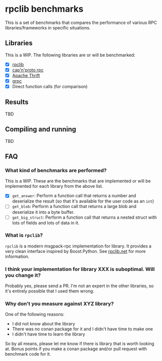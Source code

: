 # rpclib benchmarks

This is a set of benchmarks that compares the performance of various RPC libraries/frameworks in
specific situations.

## Libraries

This is a WIP. The following libraries are or will be benchmarked:

  - [x] [rpclib](http://rpclib.net)
  - [x] [cap'n'proto rpc](https://capnproto.org/cxxrpc.html)
  - [x] [Apache Thrift](https://thrift.apache.org/)
  - [x] [grpc](https://grpc.io)
  - [x] Direct function calls (for comparison)

## Results

TBD

## Compiling and running

TBD

## FAQ

### What kind of benchmarks are performed?

This is a WIP. These are the benchmarks that are implemented or will be implemented for each
library from the above list.

  - [x] `get_answer`: Perform a function call that returns a number and deserialize
    the result (so that it's available for the user code as an `int`)
  - [ ] `get_blob`: Perform a function call that returns a large blob and deserialize it into
    a byte buffer.
  - [ ] `get_big_struct`: Perform a function call that returns a nested struct with lots of
    fields and lots of data in it.

### What is `rpclib`?

`rpclib` is a modern msgpack-rpc implementation for library. It provides a very clean interface
inspired by Boost.Python. See [rpclib.net](http://rpclib.net) for more information.

### I think your implementation for library XXX is suboptimal. Will you change it?

Probably yes, please send a PR. I'm not an expert in the other libraries, so it's entirely possible
that I used them wrong.

### Why don't you measure against XYZ library?

One of the following reasons:

  * I did not know about the library
  * There was no conan package for it and I didn't have time to make one
  * I didn't have time to learn the library

So by all means, please let me know if there is library that is worth looking at. Bonus points if
you make a conan package and/or pull request with benchmark code for it.



